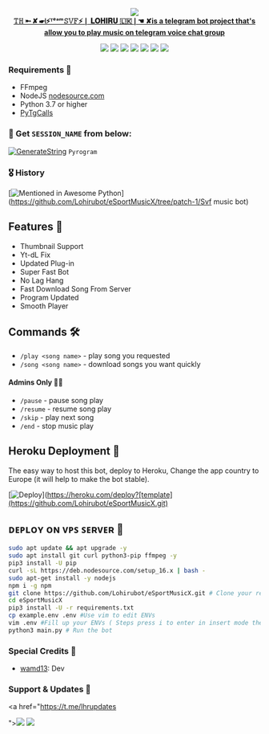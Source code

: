 <p align="center"><a href="https://t.me/lhrupdates"><img src="https://github.com/Lohirubot/eSportMusicX.git"
<p align="center">
    <br><b> 𝚃𝙷 ➵ ✘ ☛❘⚡ᵀᵉᵃᵐ𝚂𝚅𝙵⚡❘ 𝐋𝐎𝐇𝐈𝐑𝐔 🇱🇰❘☚ ✘is a telegram bot project that's allow you to play music on telegram voice chat group</b><br>
</p>
<p align="center">
    <a href="https://www.python.org/" alt="made-with-python"> <img src="https://img.shields.io/badge/Made%20with-Python-black.svg?style=flat-square&logo=python&logoColor=blue&color=red" /></a>
    <a href="https://github.com/Lohirubot/eSportMusicX.git/graphs/commit-activity" alt="Maintenance"> <img src="https://img.shields.io/badge/Maintained%3F-yes-red.svg?style=flat-square" /></a>
    <a href="https://github.com/Lohirubot/eSportMusicX/tree/patch-1"> <img src="https://img.shields.io/github/repo-size/Lohirubot/Svf music bot?color=red&logo=github&logoColor=blue&style=flat-square" /></a>
    <a href="https://github.com/Lohirubot/eSportMusicX.git"/commits/main"> <img src="https://img.shields.io/github/last-commit/Lohirubot/Svfmusicbot?color=blue&logo=github&logoColor=blue&style=flat-square" /></a>
    <a href="https://github.com/Lohirubot/eSportMusicX.git/issues"> <img src="https://img.shields.io/github/issues/Lohirubot ?color=red&logo=github&logoColor=blue&style=flat-square" /></a>
    <a href="https://github.com/Lohirubot/eSportMusicX/"/Svf music bot/network/members"> <img src="https://img.shields.io/github/forks/Lohirubot/Svfmusicbot?color=red&logo=github&logoColor=blue&style=flat-square" /></a>  
    <a href="https://github.com/Lohirubot/eSportMusicX/"/Svf music bot/network/members"> <img src="https://img.shields.io/github/stars/Lohirubot/Svfmusicbot?color=red&logo=github&logoColor=blue&style=flat-square" /></a>  
</p>

<h3>Requirements 📝</h3>

- FFmpeg
- NodeJS [nodesource.com](https://nodesource.com/)
- Python 3.7 or higher
- [PyTgCalls](https://github.com/pytgcalls/pytgcalls)

### 🧪 Get `SESSION_NAME` from below:

[![GenerateString](https://img.shields.io/badge/repl.it-generateString-yellowgreen)](https://replit.com/@HEXOROP/eSportMusic) ``Pyrogram``

### 🎖 History

[![Mentioned in Awesome Python](https://awesome.re/mentioned-badge.svg)](https://github.com/Lohirubot/eSportMusicX/tree/patch-1/Svf music bot)

## Features 🔮

- Thumbnail Support
- Yt-dL Fix
- Updated Plug-in
- Super Fast Bot
- No Lag Hang
- Fast Download Song From Server
- Program Updated
- Smooth Player

## Commands 🛠

- `/play <song name>` - play song you requested
- `/song <song name>` - download songs you want quickly

#### Admins Only 👷‍♂️
- `/pause` - pause song play
- `/resume` - resume song play
- `/skip` - play next song
- `/end` - stop music play

## Heroku Deployment 💜
The easy way to host this bot, deploy to Heroku, Change the app country to Europe (it will help to make the bot stable).

[![Deploy](https://www.herokucdn.com/deploy/button.svg)](https://heroku.com/deploy?[template](https://github.com/Lohirubot/eSportMusicX.git)

## ᴅᴇᴘʟᴏʏ ᴏɴ ᴠᴘꜱ ꜱᴇʀᴠᴇʀ 📡

```sh
sudo apt update && apt upgrade -y
sudo apt install git curl python3-pip ffmpeg -y
pip3 install -U pip
curl -sL https://deb.nodesource.com/setup_16.x | bash -
sudo apt-get install -y nodejs
npm i -g npm
git clone https://github.com/Lohirubot/eSportMusicX.git # Clone your repo.
cd eSportMusicX
pip3 install -U -r requirements.txt
cp example.env .env #Use vim to edit ENVs
vim .env #Fill up your ENVs ( Steps press i to enter in insert mode then edit the file. Press Esc to exit the editing mode then type :wq! and press Enter key to save the file.)
python3 main.py # Run the bot
```

### Special Credits 💖
- [wamd13](https://github.com/Lohirubot/tree/patch-1): Dev



### Support & Updates 🎑
<a href="https://t.me/lhrupdates
       
"><img src="https://img.shields.io/badge/Join-Group%20Support-blue.svg?style=for-the-badge&logo=Telegram"></a> <a href="https://t.me/lhrsupport"><img src="https://img.shields.io/badge/Join-Updates%20Channel-blue.svg?style=for-the-badge&logo=Telegram"></a>
